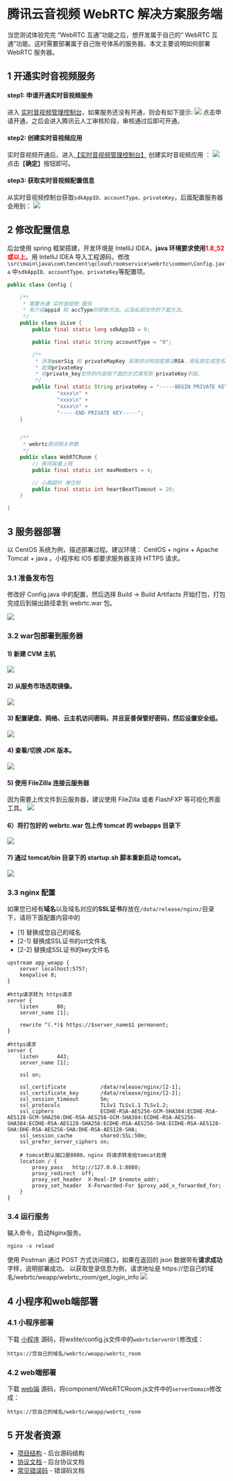 # 腾讯云音视频 WebRTC 解决方案服务端
当您测试体验完完 “WebRTC 互通”功能之后，想开发属于自己的“ WebRTC 互通”功能。这时需要部署属于自己账号体系的服务器。本文主要说明如何部署 WebRTC 服务器。


## 1 开通实时音视频服务

#### step1:  申请开通实时音视频服务
进入 [实时音视频管理控制台](https://console.qcloud.com/rav)，如果服务还没有开通，则会有如下提示:
![](https://github.com/TencentVideoCloudMLVBDev/webrtc_server_java/raw/master/image/rav_open.png)
点击申请开通，之后会进入腾讯云人工审核阶段，审核通过后即可开通。

####  step2:  创建实时音视频应用
实时音视频开通后，进入[【实时音视频管理控制台】](https://console.qcloud.com/rav) 创建实时音视频应用 ：
![](https://github.com/TencentVideoCloudMLVBDev/webrtc_server_java/raw/master/image/rav_new.png)
点击【**确定**】按钮即可。

####  step3: 获取实时音视频配置信息
从实时音视频控制台获取`sdkAppID、accountType、privateKey`，后面配置服务器会用到：
![](https://github.com/TencentVideoCloudMLVBDev/webrtc_server_java/raw/master/image/rav_config.png)


## 2 修改配置信息
后台使用 spring 框架搭建，开发环境是 IntelliJ IDEA，**java 环境要求使用<font color='red'>1.8_52 或以上</font>**。用 IntelliJ IDEA 导入工程源码，修改`\src\main\java\com\tencent\qcloud\roomservice\webrtc\common\Config.java` 中`sdkAppID、accountType、privateKey`等配置项。

```java
public class Config {

    /**
     * 需要开通 实时音视频 服务
     * 有介绍appid 和 accType的获取方法。以及私钥文件的下载方法。
     */
    public class iLive {
        public final static long sdkAppID = 0;

        public final static String accountType = "0";

        /**
         * 派发userSig 和 privateMapKey 采用非对称加密算法RSA，用私钥生成签名。privateKey就是用于生成签名的私钥，私钥文件可以在互动直播控制台获取
         * 配置privateKey
         * 将private_key文件的内容按下面的方式填写到 privateKey字段。
         */
        public final static String privateKey = "-----BEGIN PRIVATE KEY-----\n" +
                "xxxx\n" +
                "xxxx\n" +
                "xxxx\n" +
                "-----END PRIVATE KEY-----";
    }


    /**
     * webrtc房间相关参数
     */
    public class WebRTCRoom {
        // 房间容量上限
        public final static int maxMembers = 4;

        // 心跳超时 单位秒
        public final static int heartBeatTimeout = 20;
    }

}
```

## 3 服务器部署

以 CentOS 系统为例，描述部署过程。建议环境： CentOS + nginx + Apache Tomcat + java 。小程序和 IOS 都要求服务器支持 HTTPS 请求。

### 3.1 准备发布包
修改好 Config.java 中的配置，然后选择 Build -> Build Artifacts 开始打包，打包完成后到输出路径拿到 webrtc.war 包。

![](https://github.com/TencentVideoCloudMLVBDev/webrtc_server_java/raw/master/image/build_war.png)

### 3.2 war包部署到服务器

#### 1) 新建 CVM 主机
![](https://github.com/TencentVideoCloudMLVBDev/webrtc_server_java/raw/master/image/new_cvm.png)

#### 2) 从服务市场选取镜像。
![](https://github.com/TencentVideoCloudMLVBDev/webrtc_server_java/raw/master/image/cvm_image.png)

#### 3) 配置硬盘、网络、云主机访问密码，并且妥善保管好密码，然后设置安全组。
![](https://github.com/TencentVideoCloudMLVBDev/webrtc_server_java/raw/master/image/config_cvm.png)

#### 4) 查看/切换 JDK 版本。
![](https://github.com/TencentVideoCloudMLVBDev/webrtc_server_java/raw/master/image/change_jdk.png)

#### 5) 使用 FileZilla 连接云服务器
因为需要上传文件到云服务器，建议使用 FileZilla 或者 FlashFXP 等可视化界面工具。
![](https://github.com/TencentVideoCloudMLVBDev/webrtc_server_java/raw/master/image/upload_war.png)

#### 6）将打包好的 webrtc.war 包上传 tomcat 的 webapps 目录下
![](https://github.com/TencentVideoCloudMLVBDev/webrtc_server_java/raw/master/image/upload_war_2.png)

#### 7) 通过 tomcat/bin 目录下的 startup.sh 脚本重新启动 tomcat。 
![](https://github.com/TencentVideoCloudMLVBDev/webrtc_server_java/raw/master/image/restart_tomcat.png)


### 3.3 nginx 配置
如果您已经有**域名**以及域名对应的**SSL证书**存放在`/data/release/nginx/`目录下，请将下面配置内容中的
- [1] 替换成您自己的域名
- [2-1] 替换成SSL证书的crt文件名
- [2-2] 替换成SSL证书的key文件名

```
upstream app_weapp {
    server localhost:5757;
    keepalive 8;
}

#http请求转为 https请求
server {
    listen      80;
    server_name [1]; 

    rewrite ^(.*)$ https://$server_name$1 permanent;
}

#https请求
server {
    listen      443;
    server_name [1];

    ssl on;

    ssl_certificate           /data/release/nginx/[2-1];
    ssl_certificate_key       /data/release/nginx/[2-2];
    ssl_session_timeout       5m;
    ssl_protocols             TLSv1 TLSv1.1 TLSv1.2;
    ssl_ciphers               ECDHE-RSA-AES256-GCM-SHA384:ECDHE-RSA-AES128-GCM-SHA256:DHE-RSA-AES256-GCM-SHA384:ECDHE-RSA-AES256-SHA384:ECDHE-RSA-AES128-SHA256:ECDHE-RSA-AES256-SHA:ECDHE-RSA-AES128-SHA:DHE-RSA-AES256-SHA:DHE-RSA-AES128-SHA;
    ssl_session_cache         shared:SSL:50m;
    ssl_prefer_server_ciphers on;

    # tomcat默认端口是8080，nginx 将请求转发给tomcat处理
    location / {
        proxy_pass   http://127.0.0.1:8080;
        proxy_redirect  off;
        proxy_set_header  X-Real-IP $remote_addr;
        proxy_set_header  X-Forwarded-For $proxy_add_x_forwarded_for;
    }
}
```

### 3.4 运行服务
输入命令，启动Nginx服务。
```
nginx -s reload
```
使用 Postman 通过 POST 方式访问接口，如果在返回的 json 数据带有**请求成功**字样，说明部署成功。
以获取登录信息为例，请求地址是 https://您自己的域名/webrtc/weapp/webrtc_room/get_login_info
![](https://github.com/TencentVideoCloudMLVBDev/webrtc_server_java/raw/master/image/postman.png)

## 4 小程序和web端部署
### 4.1 小程序部署

下载 [小程序](https://github.com/TencentVideoCloudMLVBDev/RTCRoomDemo) 源码，将wxlite/config.js文件中的`webrtcServerUrl`修改成：
```
https://您自己的域名/webrtc/weapp/webrtc_room
```

### 4.2 web端部署

下载 [web端](https://github.com/TencentVideoCloudMLVBDev/webrtc_pc) 源码，将component/WebRTCRoom.js文件中的`serverDomain`修改成：
```
https://您自己的域名/webrtc/weapp/webrtc_room
```

## 5 开发者资源
* [项目结构](https://github.com/TencentVideoCloudMLVBDev/webrtc_server_java/blob/master/doc/codeStructure.md) - 后台源码结构
* [协议文档](https://github.com/TencentVideoCloudMLVBDev/webrtc_server_java/blob/master/doc/protocol.md) - 后台协议文档
* [常见错误码](https://github.com/TencentVideoCloudMLVBDev/webrtc_server_java/blob/master/doc/errorCode.md) - 错误码文档
